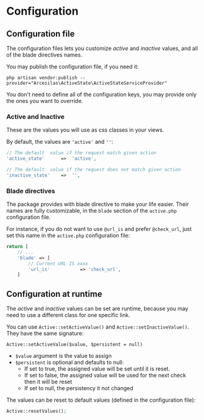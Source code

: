 # Configuration

## Configuration file

The configuration files lets you customize *active* and *inactive* values, and all of the blade directives names.

You may publish the configuration file, if you need it:
```shell
php artisan vendor:publish --provider="Arcesilas\ActiveState\ActiveStateServiceProvider"
```

You don't need to define all of the configuration keys, you may provide only the ones you want to override.

### Active and Inactive

These are the values you will use as css classes in your views.

By default, the values are `'active'` and `''`:

```php
// The default  value if the request match given action
'active_state'      =>  'active',

// The default  value if the request does not match given action
'inactive_state'    =>  '',
```

### Blade directives

The package provides with blade directive to make your life easier. Their names are fully customizable, in the `blade` section of the `active.php` configuration file.

For instance, if you do not want to use `@url_is` and prefer `@check_url`, just set this name in the `active.php` configuration file:

```php
return [
    // ...
    'blade' => [
        // Current URL IS xxxx
        'url_is'           => 'check_url',
    ]
```

## Configuration at runtime

The *active* and *inactive* values can be set are runtime, because you may need to use a different class for one specific link.

You can use `Active::setActiveValue()` and `Active::setInactiveValue()`. They have the same signature:

`Active::setActiveValue($value, $persistent = null)`

* `$value` argument is the value to assign
* `$persistent` is optional and defaults to null:
    * If set to true, the assigned value will be set until it is reset.
    * If set to false, the assigned value will be used for the next check then it will be reset
    * If set to null, the persistency it not changed

The values can be reset to default values (defined in the configuration file):
```php
Active::resetValues();
```
